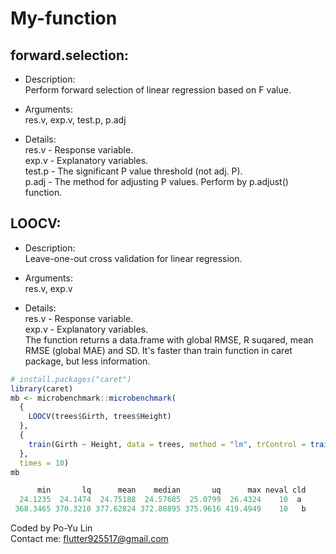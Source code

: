 # My-function

## forward.selection:
  - Description:<br/>
  	Perform forward selection of linear regression based on F value.
  
  - Arguments:<br/>
  	res.v, exp.v, test.p, p.adj
  
  - Details:<br/>
  	res.v - Response variable.<br/>
  	exp.v - Explanatory variables.<br/>
  	test.p - The significant P value threshold (not adj. P).<br/>
  	p.adj - The method for adjusting P values. Perform by p.adjust() function.

## LOOCV:
  - Description:<br/>
    Leave-one-out cross validation for linear regression.
    
  - Arguments:<br/>
    res.v, exp.v
    
  - Details:<br/>
  	res.v - Response variable.<br/>
  	exp.v - Explanatory variables.<br/>
    The function returns a data.frame with global RMSE, R suqared, mean RMSE (global MAE) and SD. It's faster than train function in caret package, but less information.
```R
# install.packages("caret")
library(caret)
mb <- microbenchmark::microbenchmark(
  {
    LOOCV(trees$Girth, trees$Height)
  },
  {
    train(Girth ~ Height, data = trees, method = "lm", trControl = trainControl(method = "LOOCV"))
  },
  times = 10)
mb

      min       lq      mean    median       uq      max neval cld
  24.1235  24.1474  24.75188  24.57685  25.0799  26.4324    10  a 
 368.3465 370.3210 377.62824 372.80895 375.9616 419.4949    10   b
```


Coded by Po-Yu Lin<br/>
Contact me: flutter925517@gmail.com
